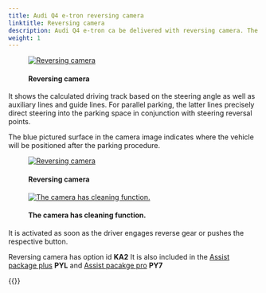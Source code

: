 ```yaml
---
title: Audi Q4 e-tron reversing camera
linktitle: Reversing camera
description: Audi Q4 e-tron ca be delivered with reversing camera. The reversing camera simplifies maneuvering by showing the zone behind the vehicle on the MMI display.
weight: 1
---
```

<!-- markdownlint-disable MD033 -->

<figure>
    <a href="https://media.electrichasgoneaudi.net/multimedia/models/q4-e-tron/technology/drivingassistance/reversingcamera/rearviewcamera.jpg">
        <img src="https://media.electrichasgoneaudi.net/multimedia/models/q4-e-tron/technology/drivingassistance/reversingcamera/rearviewcameras.jpg"
        class="img-fluid" alt="Reversing camera" title="Reversing camera">
    </a>
    <figcaption><h4>Reversing camera</h4></figcaption>
</figure>

It shows the calculated driving track based on the steering angle as well as auxiliary lines and guide lines. For parallel parking, the latter lines precisely direct steering into the parking space in conjunction with steering reversal points. 
 
The blue pictured surface in the camera image indicates where the vehicle will be positioned after the parking procedure.

<figure>
    <a href="https://media.electrichasgoneaudi.net/multimedia/models/q4-e-tron/technology/drivingassistance/reversingcamera/camera.jpg">
        <img src="https://media.electrichasgoneaudi.net/multimedia/models/q4-e-tron/technology/drivingassistance/reversingcamera/cameras.jpg"
        class="img-fluid" alt="Reversing camera" title="Reversing camera">
    </a>
    <figcaption><h4>Reversing camera</h4></figcaption>
</figure>

<figure>
    <a href="https://media.electrichasgoneaudi.net/multimedia/models/q4-e-tron/technology/drivingassistance/reversingcamera/camera3.jpg">
        <img src="https://media.electrichasgoneaudi.net/multimedia/models/q4-e-tron/technology/drivingassistance/reversingcamera/camera3s.jpg"
        class="img-fluid" alt="The camera has cleaning function." title="The camera has cleaning function.">
    </a>
    <figcaption><h4>The camera has cleaning function.</h4></figcaption>
</figure>


It is activated as soon as the driver engages reverse gear or pushes the respective button.

Reversing camera has option id **KA2**  It is also included in the [Assist package plus](https://electrichasgoneaudi.net/models/q4-e-tron/optionguide/list/#assistent-system) **PYL** and [Assist pacakge pro](https://electrichasgoneaudi.net/models/q4-e-tron/optionguide/list/#assistent-system) **PY7** 

{{<children description="true" />}}
